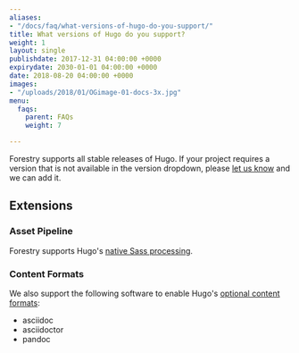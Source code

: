 ```yaml
---
aliases:
- "/docs/faq/what-versions-of-hugo-do-you-support/"
title: What versions of Hugo do you support?
weight: 1
layout: single
publishdate: 2017-12-31 04:00:00 +0000
expirydate: 2030-01-01 04:00:00 +0000
date: 2018-08-20 04:00:00 +0000
images:
- "/uploads/2018/01/OGimage-01-docs-3x.jpg"
menu:
  faqs:
    parent: FAQs
    weight: 7

---
```

Forestry supports all stable releases of Hugo. If your project requires a version that is not available in the version dropdown, please [let us know](/support/) and we can add it.

## Extensions

### Asset Pipeline

Forestry supports Hugo's [native Sass processing](https://gohugo.io/hugo-pipes/scss-sass/).

### Content Formats

We also support the following software to enable Hugo's [optional content formats](https://gohugo.io/content-management/formats/#additional-formats-through-external-helpers):

* asciidoc
* asciidoctor
* pandoc